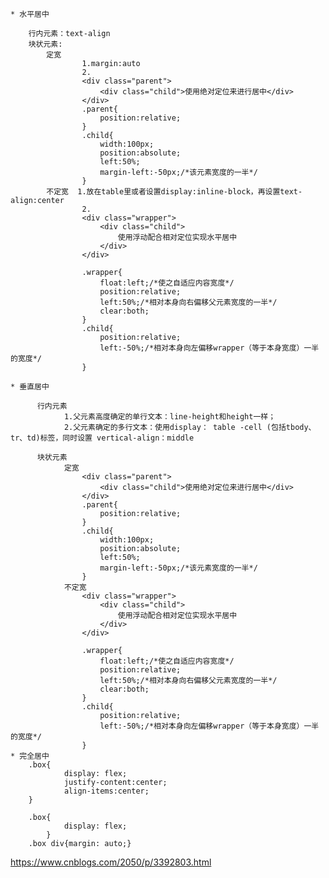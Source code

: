 	* 水平居中

        行内元素：text-align
        块状元素: 
            定宽   
                    1.margin:auto
                    2.
                    <div class="parent">
                        <div class="child">使用绝对定位来进行居中</div>
                    </div>
                    .parent{
                        position:relative;
                    }
                    .child{
                        width:100px;
                        position:absolute;
                        left:50%;
                        margin-left:-50px;/*该元素宽度的一半*/
                    }
            不定宽  1.放在table里或者设置display:inline-block，再设置text-align:center
                    2.
                    <div class="wrapper">
                        <div class="child">
                            使用浮动配合相对定位实现水平居中
                        </div>
                    </div>

                    .wrapper{
                        float:left;/*使之自适应内容宽度*/
                        position:relative;
                        left:50%;/*相对本身向右偏移父元素宽度的一半*/
                        clear:both;
                    }
                    .child{
                        position:relative;
                        left:-50%;/*相对本身向左偏移wrapper（等于本身宽度）一半的宽度*/
                    }

	* 垂直居中

          行内元素
                1.父元素高度确定的单行文本：line-height和height一样；
                2.父元素确定的多行文本：使用display： table -cell (包括tbody、tr、td)标签，同时设置 vertical-align：middle

          块状元素
                定宽
                    <div class="parent">
                        <div class="child">使用绝对定位来进行居中</div>
                    </div>
                    .parent{
                        position:relative;
                    }
                    .child{
                        width:100px;
                        position:absolute;
                        left:50%;
                        margin-left:-50px;/*该元素宽度的一半*/
                    }
                不定宽
                    <div class="wrapper">
                        <div class="child">
                            使用浮动配合相对定位实现水平居中
                        </div>
                    </div>

                    .wrapper{
                        float:left;/*使之自适应内容宽度*/
                        position:relative;
                        left:50%;/*相对本身向右偏移父元素宽度的一半*/
                        clear:both;
                    }
                    .child{
                        position:relative;
                        left:-50%;/*相对本身向左偏移wrapper（等于本身宽度）一半的宽度*/
                    }
    * 完全居中
        .box{
                display: flex;
                justify-content:center;
                align-items:center;
        }

        .box{
                display: flex;
            }
        .box div{margin: auto;}



https://www.cnblogs.com/2050/p/3392803.html 
